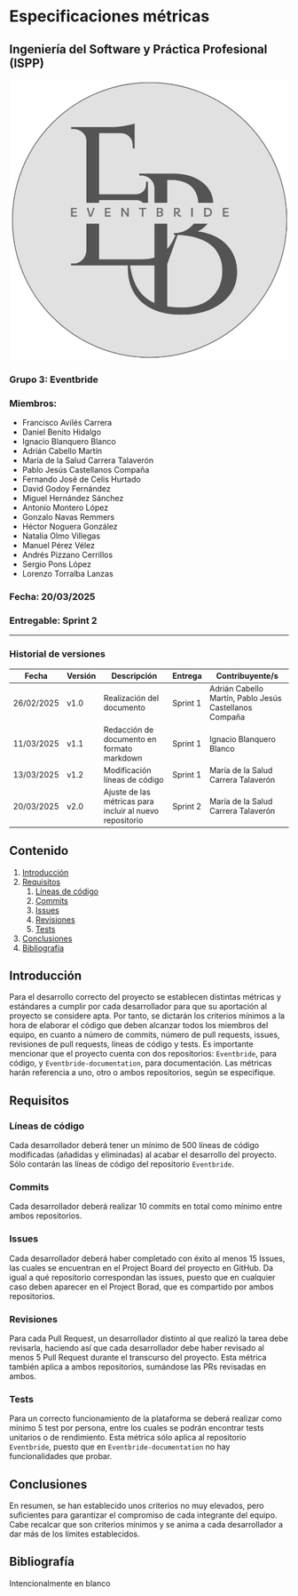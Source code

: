 # Especificaciones métricas
## Ingeniería del Software y Práctica Profesional (ISPP)

<center><img src="..\img\Eventbride.png"></center>

### Grupo 3: Eventbride

### Miembros:
- Francisco Avilés Carrera
- Daniel Benito Hidalgo
- Ignacio Blanquero Blanco
- Adrián Cabello Martín
- María de la Salud Carrera Talaverón
- Pablo Jesús Castellanos Compaña
- Fernando José de Celis Hurtado
- David Godoy Fernández
- Miguel Hernández Sánchez
- Antonio Montero López
- Gonzalo Navas Remmers
- Héctor Noguera González
- Natalia Olmo Villegas
- Manuel Pérez Vélez
- Andrés Pizzano Cerrillos
- Sergio Pons López
- Lorenzo Torralba Lanzas

### Fecha: 20/03/2025

### Entregable: Sprint 2

---

### Historial de versiones

| Fecha      | Versión | Descripción                                              | Entrega  | Contribuyente/s                                         |
|------------|---------|----------------------------------------------------------|----------|---------------------------------------------------------|
| 26/02/2025 | v1.0    | Realización del documento                                | Sprint 1 | Adrián Cabello Martín, Pablo Jesús Castellanos Compaña  |
| 11/03/2025 | v1.1    | Redacción de documento en formato markdown               | Sprint 1 | Ignacio Blanquero Blanco                                |
| 13/03/2025 | v1.2    | Modificación líneas de código                            | Sprint 1 | María de la Salud Carrera Talaverón                     |
| 20/03/2025 | v2.0    | Ajuste de las métricas para incluir al nuevo repositorio | Sprint 2 | María de la Salud Carrera Talaverón                     |

## Contenido

1. [Introducción](#intro)
2. [Requisitos](#requisitos)
   1. [Líneas de código](#lineas-de-codigo)
   2. [Commits](#commits)
   3. [Issues](#issues)
   4. [Revisiones](#revisiones)
   5. [Tests](#tests)
3. [Conclusiones](#concl)
4. [Bibliografía](#bib)

<div id='intro'></div>

## Introducción

Para el desarrollo correcto del proyecto se establecen distintas métricas y estándares a cumplir por cada desarrollador para que su aportación al proyecto se considere apta. Por tanto, se dictarán los criterios mínimos a la hora de elaborar el código que deben alcanzar todos los miembros del equipo, en cuanto a número de commits, número de pull requests, issues, revisiones de pull requests, líneas de código y tests. Es importante mencionar que el proyecto cuenta con dos repositorios: `Eventbride`, para código, y `Eventbride-documentation`, para documentación. Las métricas harán referencia a uno, otro o ambos repositorios, según se especifique.

<div id='requisitos'></div>

## Requisitos

<div id='lineas-de-codigo'></div>

### Líneas de código
Cada desarrollador deberá tener un mínimo de 500 líneas de código modificadas (añadidas y eliminadas) al acabar el desarrollo del proyecto. Sólo contarán las líneas de código del repositorio `Eventbride`.

<div id='commits'></div>

### Commits
Cada desarrollador deberá realizar 10 commits en total como mínimo entre ambos repositorios.

<div id='issues'></div>

### Issues
Cada desarrollador deberá haber completado con éxito al menos 15 Issues, las cuales se encuentran en el Project Board del proyecto en GitHub. Da igual a qué repositorio correspondan las issues, puesto que en cualquier caso deben aparecer en el Project Borad, que es compartido por ambos repositorios.

<div id='revisiones'></div>

### Revisiones
Para cada Pull Request, un desarrollador distinto al que realizó la tarea debe revisarla, haciendo así que cada desarrollador debe haber revisado al menos 5 Pull Request durante el transcurso del proyecto. Esta métrica también aplica a ambos repositorios, sumándose las PRs revisadas en ambos.

<div id='tests'></div>

### Tests
Para un correcto funcionamiento de la plataforma se deberá realizar como mínimo 5 test por persona, entre los cuales se podrán encontrar tests unitarios o de rendimiento. Esta métrica sólo aplica al repositorio `Eventbride`, puesto que en `Eventbride-documentation` no hay funcionalidades que probar.

<div id='concl'></div>

## Conclusiones

En resumen, se han establecido unos criterios no muy elevados, pero suficientes para garantizar el compromiso de cada integrante del equipo. Cabe recalcar que son criterios mínimos y se anima a cada desarrollador a dar más de los límites establecidos.

<div id='bib'></div>

## Bibliografía

Intencionalmente en blanco
